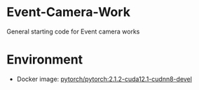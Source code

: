 # Event-Camera-Work
General starting code for Event camera works

# Environment
- Docker image: [pytorch/pytorch:2.1.2-cuda12.1-cudnn8-devel](https://hub.docker.com/layers/pytorch/pytorch/2.1.2-cuda11.8-cudnn8-devel/images/sha256-66b41f1755d9644f6341cf4053cf2beaf3948e2573acf24c3b4c49f55e82f578?context=explore)

